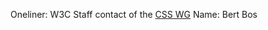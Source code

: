 Oneliner: W3C Staff contact of the <a href='http://www.w3.org/Style/CSS/' target='_blank'>CSS WG</a>
Name: Bert Bos